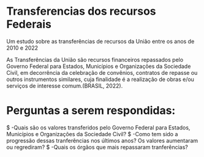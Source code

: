# Transferencias dos recursos Federais

Um estudo sobre as transferências de recursos da União entre os anos de 2010 e 2022

As Transferências da União são recursos financeiros repassados pelo Governo Federal para Estados, Municípios e Organizações da Sociedade Civil, em decorrência da celebração de convênios, contratos de repasse ou outros instrumentos similares, cuja finalidade é a realização de obras e/ou serviços de interesse comum.(BRASIL, 2022).

# Perguntas a serem respondidas:

$ -Quais são os valores transferidos pelo Governo Federal para Estados, Municípios e Organizações da Sociedade Civil?
$ -Como tem sido a progressão dessas tranferências nos últimos anos? Os valores aumentaram ou regrediram?
$ -Quais os órgãos que mais repassaram tranferências?
